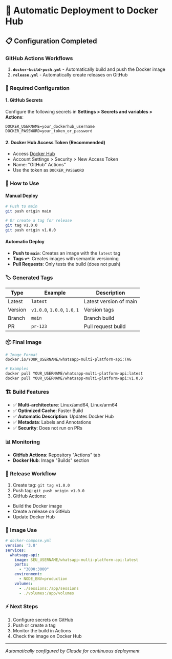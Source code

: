 # 🐳 Automatic Deployment to Docker Hub

## 📋 Configuration Completed

### GitHub Actions Workflows

1. **`docker-build-push.yml`** - Automatically build and push the Docker image
2. **`release.yml`** - Automatically create releases on GitHub

### 🔧 Required Configuration

#### 1. GitHub Secrets
Configure the following secrets in **Settings > Secrets and variables > Actions**:

```
DOCKER_USERNAME=your_dockerhub_username
DOCKER_PASSWORD=your_token_or_password
```

#### 2. Docker Hub Access Token (Recommended)
- Access [Docker Hub](https://hub.docker.com/)
- Account Settings > Security > New Access Token
- Name: "GitHub" Actions"
- Use the token as `DOCKER_PASSWORD`

### 🚀 How to Use

#### Manual Deploy
```bash
# Push to main
git push origin main

# Or create a tag for release
git tag v1.0.0
git push origin v1.0.0
```

#### Automatic Deploy
- **Push to `main`**: Creates an image with the `latest` tag
- **Tags `v*`**: Creates images with semantic versioning
- **Pull Requests**: Only tests the build (does not push)

### 🏷️ Generated Tags

| Type | Example | Description |
|------|---------|-----------|
| Latest | `latest` | Latest version of main|
| Version | `v1.0.0`, `1.0.0`, `1.0`, `1` | Version tags |
| Branch | `main` | Branch build |
| PR | `pr-123` | Pull request build|

### 📦 Final Image

```bash
# Image Format
docker.io/YOUR_USERNAME/whatsapp-multi-platform-api:TAG

# Examples
docker pull YOUR_USERNAME/whatsapp-multi-platform-api:latest
docker pull YOUR_USERNAME/whatsapp-multi-platform-api:v1.0.0
```

### 🏗️ Build Features

- ✅ **Multi-architecture**: Linux/amd64, Linux/arm64
- ✅ **Optimized Cache**: Faster Build
- ✅ **Automatic Description**: Updates Docker Hub
- ✅ **Metadata**: Labels and Annotations
- ✅ **Security**: Does not run on PRs

### 📊 Monitoring

- **GitHub Actions**: Repository "Actions" tab
- **Docker Hub**: Image "Builds" section

### 🔄 Release Workflow

1. Create tag: `git tag v1.0.0`
2. Push tag: `git push origin v1.0.0`
3. GitHub Actions:
- Build the Docker image
- Create a release on GitHub
- Update Docker Hub

### 🐳 Image Use

```yaml
# docker-compose.yml
version: '3.8'
services:
  whatsapp-api:
    image: SEU_USERNAME/whatsapp-multi-platform-api:latest
    ports:
      - "3000:3000"
    environment:
      - NODE_ENV=production
    volumes:
      - ./sessions:/app/sessions
      - ./volumes:/app/volumes
```

### ⚡ Next Steps

1. Configure secrets on GitHub
2. Push or create a tag
3. Monitor the build in Actions
4. Check the image on Docker Hub

---

*Automatically configured by Claude for continuous deployment*
